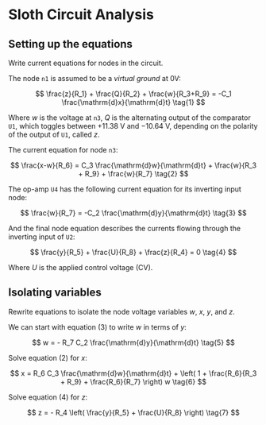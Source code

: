 # Sloth Circuit Analysis

<!--
![Sloth schematic](../../photos/torpor_with_nodes.jpg)
-->

## Setting up the equations

Write current equations for nodes in the circuit.

The node `n1` is assumed to be a *virtual ground* at 0V:

$$
\frac{z}{R_1} + \frac{Q}{R_2} + \frac{w}{R_3+R_9} = -C_1 \frac{\mathrm{d}x}{\mathrm{d}t}
\tag{1}
$$

Where $w$ is the voltage at `n3`, $Q$ is the alternating output of the comparator `U1`, which toggles between +11.38&nbsp;V and &minus;10.64&nbsp;V, depending on the polarity of the output of `U1`, called $z$.

The current equation for node `n3`:

$$
\frac{x-w}{R_6} =
    C_3 \frac{\mathrm{d}w}{\mathrm{d}t} +
    \frac{w}{R_3 + R_9} +
    \frac{w}{R_7}
\tag{2}
$$

The op-amp `U4` has the following current equation for its inverting input node:

$$
\frac{w}{R_7} = -C_2 \frac{\mathrm{d}y}{\mathrm{d}t}
\tag{3}
$$

And the final node equation describes the currents flowing through the inverting input of `U2`:

$$
\frac{y}{R_5} + \frac{U}{R_8} + \frac{z}{R_4} = 0
\tag{4}
$$

Where $U$ is the applied control voltage (CV).

## Isolating variables

Rewrite equations to isolate the node voltage variables $w$, $x$, $y$, and $z$.

We can start with equation (3) to write $w$ in terms of $y$:

$$
w = - R_7 C_2 \frac{\mathrm{d}y}{\mathrm{d}t}
\tag{5}
$$

Solve equation (2) for $x$:

$$
x = R_6 C_3 \frac{\mathrm{d}w}{\mathrm{d}t} +
\left( 1 + \frac{R_6}{R_3 + R_9} + \frac{R_6}{R_7} \right) w
\tag{6}
$$

Solve equation (4) for $z$:

$$
z = - R_4 \left( \frac{y}{R_5} + \frac{U}{R_8} \right)
\tag{7}
$$

